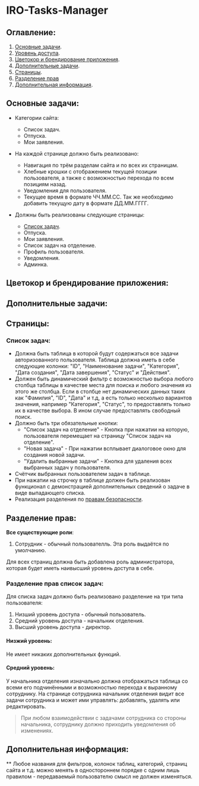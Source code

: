 # IRO-Tasks-Manager

## Оглавление:

1. [Основные задачи](#основные-задачи).
2. [Уровень доступа](#уровень-доступа).
3. [Цветокор и брендирование приложения](#цветокор-и-брендирование-приложения).
4. [Дополнительные задачи](#дополнительные-задачи).
5. [Страницы](#страницы).
6. [Разделение прав](#разделение-прав)
7. [Дополнительная информация](#дополнительная-информация).

## Основные задачи:

- Категории сайта:
    - Список задач.
    - Отпуска.
    - Мои заявления.

- На каждой странице должно быть реализовано:
    - Навигация по трём разделам сайта и по всех их страницам.
    - Хлебные крошки с отображением текущей позиции пользователя, а также с возможностью перехода по всем позициям назад.
    - Уведомления для пользователя.
    - Текущее время в формате ЧЧ.ММ.СС. Так же необходимо добавить текущую дату в формате ДД.ММ.ГГГГ.

- Должны быть реализованы следующие страницы:
    - [Список задач](#список-задач).
    - Отпуска.
    - Мои заявления.
    - Список задач на отделение.
    - Профиль пользователя.
    - Уведомления.
    - Админка.

## Цветокор и брендирование приложения:
## Дополнительные задачи:
## Страницы:

### Список задач:

- Должна быть таблица в которой будут содержаться все задачи авторизованного пользователя. Таблица должна иметь в себе следующие колонки: "ID", "Наименование задачи", "Категория", "Дата создания", "Дата завершения", "Статус" и "Действия".
- Должен быть динамический фильтр с возможностью выбора любого столбца таблицы в качестве места для поиска и любого значения из этого же столбца. Если в столбце нет динамических данных таких как "Фамилия", "ID", "Дата" и т.д, а есть только несколько вариантов значения, например "Категория", "Статус", то предоставлять только их в качестве выбора. В ином случае предоставлять свободный поиск.
- Должно быть три обязательные кнопки:
    - "Список задач на отделение" - Кнопка при нажатии на которую, пользователя перемещает на страницу "Список задач на отделение".
    - "Новая задача" - При нажатии всплывает диалоговое окно для создания новой задачи.
    - "Удалить выбранные задачи" - Кнопка для удаления всех выбранных задач у пользователя.
- Счётчик выбранных пользователем задач в таблице.
- При нажатии на строчку в таблице должен быть реализован функционал с демонстрацией дополнительных сведений о задаче в виде выпадающего списка.
- Реализация разделения по [правам безопасности](#разделение-прав-список-задач).

## Разделение прав:

**Все существующие роли**: 

1. Сотрудник - обычный пользователль. Эта роль выдаётся по умолчанию.

Для всех страниц должна быть добавлена роль администратора, которая будет иметь наивысший уровень доступа в себе.

### Разделение прав список задач:

Для списка задач должно быть реализовано разделение на три типа пользователя:

1. Низший уровень доступа - обычный пользователь.
2. Средний уровень доступа - начальник отделения.
3. Высший уровень доступа - директор.

#### Низжий уровень:

Не имеет никаких дополнительных функций.

#### Средний уровень:

У начальника отделения изначально должна отображаться таблица со всеми его подчинёнными и возможностью перехода к выранному сотруднику. На странице сотрудника начальник отделения видит все задачи сотрудника и может ими управлять: добавлять, удалять или редактировать.

> При любом взаимодействии с задачами сотрудника со стороны начальника, сотруднику должно приходить уведомления об изменениях.

## Дополнительная информация:

** Любое названия для фильтров, колонок таблиц, категорий, страниц сайта и т.д. можно менять в одностороннем порядке с одним лишь правилом - передаваемый пользователю смысл не должен изменяться.
